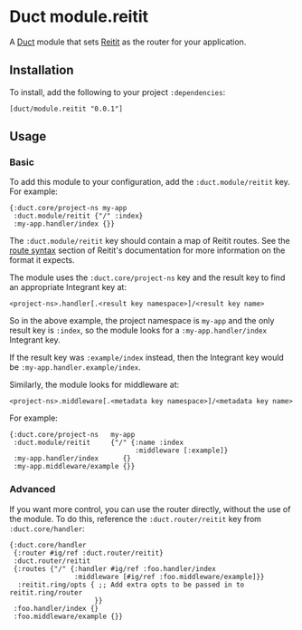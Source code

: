 # Duct module.reitit

A [Duct][] module that sets [Reitit][] as the router for your
application.

[duct]: https://github.com/duct-framework/duct
[reitit]: https://github.com/metosin/reitit

## Installation

To install, add the following to your project `:dependencies`:

    [duct/module.reitit "0.0.1"]

## Usage

### Basic

To add this module to your configuration, add the
`:duct.module/reitit` key. For example:

```edn
{:duct.core/project-ns my-app
 :duct.module/reitit {"/" :index}
 :my-app.handler/index {}}
```

The `:duct.module/reitit` key should contain a map of Reitit
routes. See the [route syntax][] section of Reitit's documentation for
more information on the format it expects.

The module uses the `:duct.core/project-ns` key and the result key to
find an appropriate Integrant key at:

    <project-ns>.handler[.<result key namespace>]/<result key name>

So in the above example, the project namespace is `my-app` and the only
result key is `:index`, so the module looks for a `:my-app.handler/index`
Integrant key.

If the result key was `:example/index` instead, then the Integrant key
would be `:my-app.handler.example/index`.

Similarly, the module looks for middleware at:

    <project-ns>.middleware[.<metadata key namespace>]/<metadata key name>

For example:

```edn
{:duct.core/project-ns   my-app
 :duct.module/reitit     {"/" {:name :index
                               :middleware [:example]}
 :my-app.handler/index      {}
 :my-app.middleware/example {}}
```

[route syntax]: https://metosin.github.io/reitit/basics/route_syntax.html

### Advanced

If you want more control, you can use the router directly, without the
use of the module. To do this, reference the `:duct.router/reitit`
key from `:duct.core/handler`:

```edn
{:duct.core/handler
 {:router #ig/ref :duct.router/reitit}
 :duct.router/reitit
 {:routes {"/" {:handler #ig/ref :foo.handler/index
                :middleware [#ig/ref :foo.middleware/example]}}
  :reitit.ring/opts { ;; Add extra opts to be passed in to reitit.ring/router
                     }}
 :foo.handler/index {}
 :foo.middleware/example {}}
```
